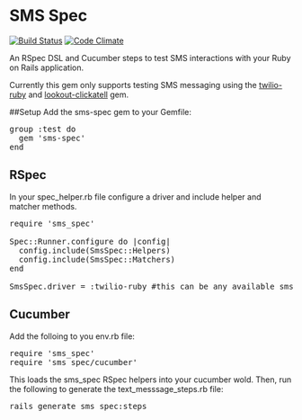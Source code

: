 # SMS Spec

[![Build Status](https://travis-ci.org/manlycode/sms-spec.svg)](https://travis-ci.org/manlycode/sms-spec)
[![Code Climate](https://codeclimate.com/github/manlycode/sms-spec/badges/gpa.svg)](https://codeclimate.com/github/manlycode/sms-spec)

An RSpec DSL and Cucumber steps to test SMS interactions with your
Ruby on Rails application.

Currently this gem only supports testing SMS messaging using the
[twilio-ruby](https://github.com/twilio/twilio-ruby) and
[lookout-clickatell](https://github.com/lookout/clickatell) gem.

##Setup
Add the sms-spec gem to your Gemfile:
<pre>
group :test do
  gem 'sms-spec'
end
</pre>

## RSpec
In your spec_helper.rb file configure a driver and include helper and matcher methods.

<pre>
require 'sms_spec'

Spec::Runner.configure do |config|
  config.include(SmsSpec::Helpers)
  config.include(SmsSpec::Matchers)
end

SmsSpec.driver = :twilio-ruby #this can be any available sms-spec driver
</pre>

## Cucumber
Add the folloing to you env.rb file:

<pre>
require 'sms_spec'
require 'sms_spec/cucumber'
</pre>

This loads the sms_spec RSpec helpers into your cucumber wold. Then,
run the following to generate the text_messsage_steps.rb file:

<pre>
rails generate sms_spec:steps
</pre>
